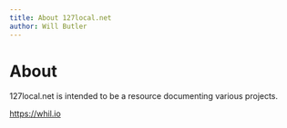 ```yaml
---
title: About 127local.net
author: Will Butler
---
```

# About
127local.net is intended to be a resource documenting various projects.

https://whil.io
